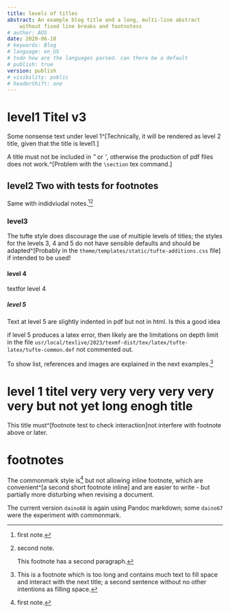 ```yaml
---
title: levels of titles  
abstract: An example blog title and a long, multi-line abstract   
    without fixed line breaks and footnotess  
# author: AOS
date: 2020-06-18
# keywords: Blog
# language: en_US
# todo how are the languages parsed. can there be a default
# publish: true
version: publish
# visibility: public
# headerShift: one
---
```


# level1 Titel v3
Some nonsense text under level 1^[Technically, it will be rendered as level 2 title, given that the title is level1.]

A title must not be included in *"* or *'*, otherwise the production of pdf files does not work.^[Problem with the `\section` tex command.]

## level2 Two with tests for footnotes
<!-- Some text with two footnotes in a row.^[First footnote]^[second footnote]. Known but -  does not work, see [https://github.com/jgm/pandoc/issues/8652] -->

Same with indidviudal notes.[^one][^two]

[^one]: first note.
[^two]: second note. 

    This footnote has a second paragraph. 

<!-- A an inline footnote cannot have a second paragraph^[First line.

    This could be the second line for the footnote]

with the continuation of the text  -->

### level3 
The tufte style does discourage the use of multiple levels of titles; the styles for the levels 3, 4 and 5 do not have sensible defaults and should be adapted^[Probably in the `theme/templates/static/tufte-additions.css` file] if intended to be used!


#### level 4
textfor level 4
##### level 5
Text at level 5 are slightly indented in pdf but not in html. Is this a good idea

if level 5 produces a latex error, then likely are the limitations on depth limit in the file `usr/local/texlive/2023/texmf-dist/tex/latex/tufte-latex/tufte-common.def`  not commented out.

To show list, references and images are explained in the next examples.[^long]

[^long]: This is a footnote which is too long and contains much text to fill space and interact with the next title; a second sentence without no other intentions as filling space.

# level 1 titel very very very very very very  but not yet long enogh title

This title must^[footnote test to check interaction]not interfere with footnote above or later.

# footnotes

The commonmark style is[^one] but not allowing inline footnote, which are convenient^[a second short footnote inline] and are easier to write - but partially more disturbing when revising a document.

The current version `daino68` is again using Pandoc markdown; some `daino67` were the experiment with commonmark. 